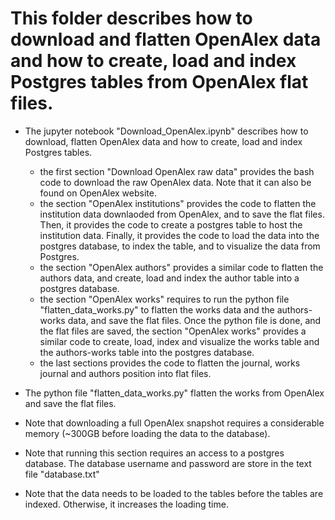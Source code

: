 # This folder describes how to download and flatten OpenAlex data and how to create, load and index Postgres tables from OpenAlex flat files. 

* The jupyter notebook "Download_OpenAlex.ipynb" describes how to download, flatten OpenAlex data and how to create, load and index Postgres tables.
    * the first section "Download OpenAlex raw data" provides the bash code to download the raw OpenAlex data. Note that it can also be found on OpenAlex website.
    * the section "OpenAlex institutions" provides the code to flatten the institution data downlaoded from OpenAlex, and to save the flat files. Then, it provides the code to create a postgres table to host the institution data. Finally, it provides the code to load the data into the postgres database, to index the table, and to visualize the data from Postgres.
    * the section "OpenAlex authors" provides a similar code to flatten the authors data, and create, load and index the author table into a postgres database. 
    * the section "OpenAlex works" requires to run the python file "flatten_data_works.py" to flatten the works data and the authors-works data, and save the flat files. Once the python file is done, and the flat files are saved, the section "OpenAlex works" provides a similar code to create, load, index and visualize the works table and the authors-works table into the postgres database.
    * the last sections provides the code to flatten the journal, works journal and authors position into flat files.  

* The python file "flatten_data_works.py" flatten the works from OpenAlex and save the flat files.

* Note that downloading a full OpenAlex snapshot requires a considerable memory (~300GB before loading the data to the database). 
* Note that running this section requires an access to a postgres database. The database username and password are store in the text file "database.txt"
* Note that the data needs to be loaded to the tables before the tables are indexed. Otherwise, it increases the loading time.
